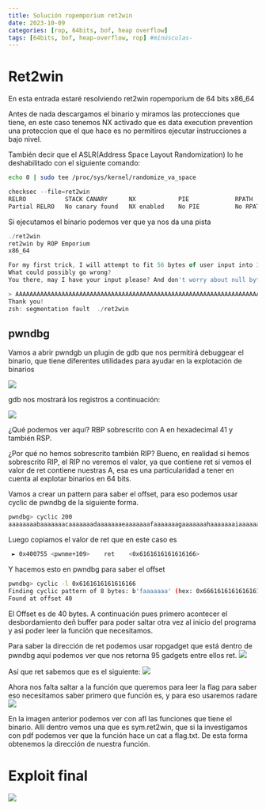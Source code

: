 ```yaml
---
title: Solución ropemporium ret2win
date: 2023-10-09
categories: [rop, 64bits, bof, heap overflow]
tags: [64bits, bof, heap-overflow, rop] #minúsculas-
---
```

# Ret2win
En esta entrada estaré resolviendo ret2win ropemporium de 64 bits x86_64

Antes de nada descargamos el binario y miramos las protecciones que tiene, en este caso tenemos NX activado que es data execution prevention una proteccion que el que hace es no permitiros ejecutar instrucciones a bajo nivel.


También decir que el ASLR(Address Space Layout Randomization) lo he deshabilitado con el siguiente comando:
```bash
echo 0 | sudo tee /proc/sys/kernel/randomize_va_space
```

```javascript
checksec --file=ret2win
RELRO           STACK CANARY      NX            PIE             RPATH      RUNPATH	Symbols		FORTIFY	Fortified	Fortifiable	FILE
Partial RELRO   No canary found   NX enabled    No PIE          No RPATH   No RUNPATH   69 Symbols	 No	0		3		ret2win

```
Si ejecutamos el binario podemos ver que ya nos da una pista 
```javascript
./ret2win
ret2win by ROP Emporium
x86_64

For my first trick, I will attempt to fit 56 bytes of user input into 32 bytes of stack buffer!
What could possibly go wrong?
You there, may I have your input please? And don't worry about null bytes, we're using read()!

> AAAAAAAAAAAAAAAAAAAAAAAAAAAAAAAAAAAAAAAAAAAAAAAAAAAAAAAAAAAAAAAAAAAAAAAAAAAAAAAAAAAAAAAAAAAAAAAAAAAAAAAAAAAAA
Thank you!
zsh: segmentation fault  ./ret2win
```
## pwndbg
Vamos a abrir pwndgb un plugin de gdb que nos permitirá debuggear el binario, que tiene diferentes utilidades para ayudar en la explotación de binarios

![](/assets/img/rop/pwndbg2.png)

gdb nos mostrará  los registros a continuación:

![](/assets/img/rop/pwndbg.png)

¿Qué podemos ver aquí? RBP sobrescrito con A en hexadecimal 41 y también RSP. 

¿Por qué no hemos sobrescrito también RIP? Bueno, en realidad si hemos sobrescrito RIP, el RIP no veremos el valor, ya que contiene ret si vemos el valor de ret contiene nuestras A, esa es una particularidad a tener en cuenta al explotar binarios en 64 bits.

Vamos a crear un pattern para saber el offset, para eso podemos usar cyclic de pwndbg de la siguiente forma.
```bash
pwndbg> cyclic 200
aaaaaaaabaaaaaaacaaaaaaadaaaaaaaeaaaaaaafaaaaaaagaaaaaaahaaaaaaaiaaaaaaajaaaaaaakaaaaaaalaaaaaaamaaaaaaanaaaaaaaoaaaaaaapaaaaaaaqaaaaaaaraaaaaaasaaaaaaataaaaaaauaaaaaaavaaaaaaawaaaaaaaxaaaaaaayaaaaaaa
```
Luego copiamos el valor de ret que en este caso es

```bash
 ► 0x400755 <pwnme+109>    ret    <0x6161616161616166>
 ```
Y hacemos esto en pwndbg para saber el offset
```bash
pwndbg> cyclic -l 0x6161616161616166
Finding cyclic pattern of 8 bytes: b'faaaaaaa' (hex: 0x6661616161616161)
Found at offset 40
```
El Offset es de 40 bytes. A continuación pues primero acontecer el desbordamiento deñ buffer para poder saltar otra vez al inicio del programa y asi poder leer la función que necesitamos.

Para saber la dirección de ret podemos usar ropgadget que está dentro de pwndbg aquí podemos ver que nos retorna 95 gadgets entre ellos ret.
![](/assets/img/rop/ropgadget.png)

Así que ret sabemos que es el siguiente:
![](/assets/img/rop/ret.png)

Ahora nos falta saltar a la función que queremos para leer la flag para saber eso necesitamos saber primero que función es, y para eso usaremos radare
![](/assets/img/rop/radare.png)

En la imagen anterior podemos ver con afl las funciones que tiene el binario. Allí dentro vemos una que es sym.ret2win, que si la investigamos con pdf podemos ver que la función hace un cat a flag.txt. De esta forma obtenemos la dirección de nuestra función.

# Exploit final

![](/assets/img/rop/exploit.png)